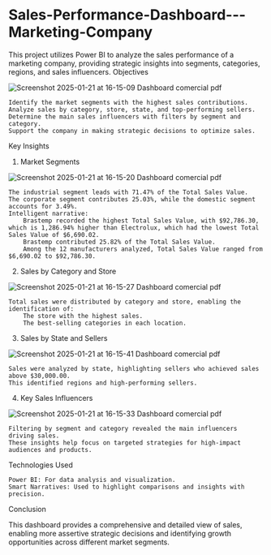 # Sales-Performance-Dashboard---Marketing-Company

This project utilizes Power BI to analyze the sales performance of a marketing company, providing strategic insights into segments, categories, regions, and sales influencers.
Objectives

![Screenshot 2025-01-21 at 16-15-09 Dashboard comercial pdf](https://github.com/user-attachments/assets/21eba852-84bd-408f-a808-824d1482ca57)

    Identify the market segments with the highest sales contributions.
    Analyze sales by category, store, state, and top-performing sellers.
    Determine the main sales influencers with filters by segment and category.
    Support the company in making strategic decisions to optimize sales.

Key Insights
1. Market Segments

![Screenshot 2025-01-21 at 16-15-20 Dashboard comercial pdf](https://github.com/user-attachments/assets/1e1a3206-8b36-4f7f-84be-4b203804a518)

    The industrial segment leads with 71.47% of the Total Sales Value.
    The corporate segment contributes 25.03%, while the domestic segment accounts for 3.49%.
    Intelligent narrative:
        Brastemp recorded the highest Total Sales Value, with $92,786.30, which is 1,286.94% higher than Electrolux, which had the lowest Total Sales Value of $6,690.02.
        Brastemp contributed 25.82% of the Total Sales Value.
        Among the 12 manufacturers analyzed, Total Sales Value ranged from $6,690.02 to $92,786.30.

2. Sales by Category and Store

![Screenshot 2025-01-21 at 16-15-27 Dashboard comercial pdf](https://github.com/user-attachments/assets/3c76be3e-f16e-480e-875d-bd23cd79c6ea)

    Total sales were distributed by category and store, enabling the identification of:
        The store with the highest sales.
        The best-selling categories in each location.

3. Sales by State and Sellers

![Screenshot 2025-01-21 at 16-15-41 Dashboard comercial pdf](https://github.com/user-attachments/assets/b38a5ad8-6459-4798-a7dc-145bca7923fa)

    Sales were analyzed by state, highlighting sellers who achieved sales above $30,000.00.
    This identified regions and high-performing sellers.

4. Key Sales Influencers

![Screenshot 2025-01-21 at 16-15-33 Dashboard comercial pdf](https://github.com/user-attachments/assets/87c3219b-6808-47c9-be20-4b23587a7e29)

    Filtering by segment and category revealed the main influencers driving sales.
    These insights help focus on targeted strategies for high-impact audiences and products.

Technologies Used

    Power BI: For data analysis and visualization.
    Smart Narratives: Used to highlight comparisons and insights with precision.

Conclusion

This dashboard provides a comprehensive and detailed view of sales, enabling more assertive strategic decisions and identifying growth opportunities across different market segments.
